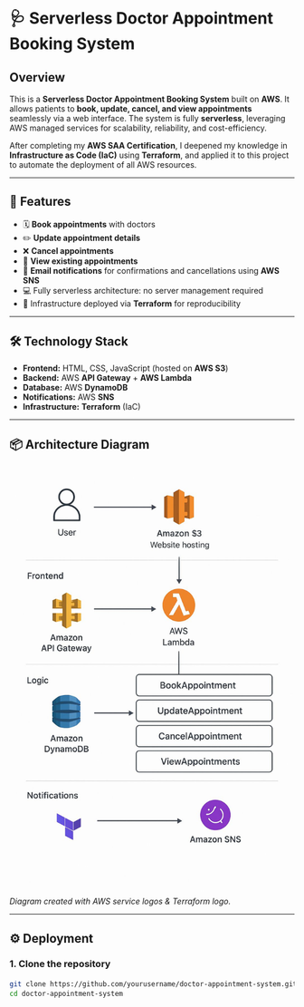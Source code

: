 # 🩺 Serverless Doctor Appointment Booking System

## Overview
This is a **Serverless Doctor Appointment Booking System** built on **AWS**. It allows patients to **book, update, cancel, and view appointments** seamlessly via a web interface. The system is fully **serverless**, leveraging AWS managed services for scalability, reliability, and cost-efficiency.

After completing my **AWS SAA Certification**, I deepened my knowledge in **Infrastructure as Code (IaC)** using **Terraform**, and applied it to this project to automate the deployment of all AWS resources.

---

## 🚀 Features
- 🗓 **Book appointments** with doctors
- ✏️ **Update appointment details**
- ❌ **Cancel appointments**
- 👀 **View existing appointments**
- 🔔 **Email notifications** for confirmations and cancellations using **AWS SNS**
- 💻 Fully serverless architecture: no server management required
- 🌱 Infrastructure deployed via **Terraform** for reproducibility

---

## 🛠️ Technology Stack
- **Frontend:** HTML, CSS, JavaScript (hosted on **AWS S3**)
- **Backend:** AWS **API Gateway** + **AWS Lambda**
- **Database:** AWS **DynamoDB**
- **Notifications:** AWS **SNS**
- **Infrastructure:** **Terraform** (IaC)

---

## 📦 Architecture Diagram
![Serverless Doctor Appointment Architecture](./diagram.png)  
*Diagram created with AWS service logos & Terraform logo.*

---

## ⚙️ Deployment
### 1. Clone the repository
```bash
git clone https://github.com/yourusername/doctor-appointment-system.git
cd doctor-appointment-system

